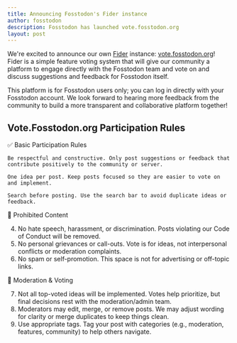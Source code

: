 ```yaml
---
title: Announcing Fosstodon's Fider instance
author: fosstodon
description: Fosstodon has launched vote.fosstodon.org
layout: post
---
```


We're excited to announce our own [Fider](https://fider.io) instance: [vote.fosstodon.org](https://vote.fosstodon.org)! Fider is a simple feature voting system that will give our community a platform to engage directly with the Fosstodon team and vote on and discuss suggestions and feedback for Fosstodon itself.

This platform is for Fosstodon users only; you can log in directly with your Fosstodon account. We look forward to hearing more feedback from the community to build a more transparent and collaborative platform together!

## Vote.Fosstodon.org Participation Rules

✅ Basic Participation Rules

    Be respectful and constructive. Only post suggestions or feedback that contribute positively to the community or server.

    One idea per post. Keep posts focused so they are easier to vote on and implement.

    Search before posting. Use the search bar to avoid duplicate ideas or feedback.


🚫 Prohibited Content

4. No hate speech, harassment, or discrimination. Posts violating our Code of Conduct will be removed.
5. No personal grievances or call-outs. Vote is for ideas, not interpersonal conflicts or moderation complaints.
6. No spam or self-promotion. This space is not for advertising or off-topic links.

🧹 Moderation & Voting

7. Not all top-voted ideas will be implemented. Votes help prioritize, but final decisions rest with the moderation/admin team.
8. Moderators may edit, merge, or remove posts. We may adjust wording for clarity or merge duplicates to keep things clean.
9. Use appropriate tags. Tag your post with categories (e.g., moderation, features, community) to help others navigate.
